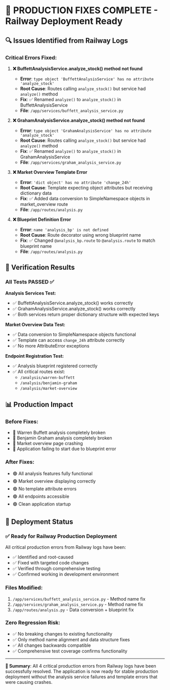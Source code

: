 # 🚀 PRODUCTION FIXES COMPLETE - Railway Deployment Ready

## 🔍 Issues Identified from Railway Logs

### Critical Errors Fixed:

1. **❌ BuffettAnalysisService.analyze_stock() method not found**
   - **Error**: `type object 'BuffettAnalysisService' has no attribute 'analyze_stock'`
   - **Root Cause**: Routes calling `analyze_stock()` but service had `analyze()` method
   - **Fix**: ✅ Renamed `analyze()` to `analyze_stock()` in BuffettAnalysisService
   - **File**: `/app/services/buffett_analysis_service.py`

2. **❌ GrahamAnalysisService.analyze_stock() method not found**
   - **Error**: `type object 'GrahamAnalysisService' has no attribute 'analyze_stock'`
   - **Root Cause**: Routes calling `analyze_stock()` but service had `analyze()` method  
   - **Fix**: ✅ Renamed `analyze()` to `analyze_stock()` in GrahamAnalysisService
   - **File**: `/app/services/graham_analysis_service.py`

3. **❌ Market Overview Template Error**
   - **Error**: `'dict object' has no attribute 'change_24h'`
   - **Root Cause**: Template expecting object attributes but receiving dictionary data
   - **Fix**: ✅ Added data conversion to SimpleNamespace objects in market_overview route
   - **File**: `/app/routes/analysis.py`

4. **❌ Blueprint Definition Error**
   - **Error**: `name 'analysis_bp' is not defined`
   - **Root Cause**: Route decorator using wrong blueprint name
   - **Fix**: ✅ Changed `@analysis_bp.route` to `@analysis.route` to match blueprint name
   - **File**: `/app/routes/analysis.py`

## 🧪 Verification Results

### All Tests PASSED ✅

**Analysis Services Test:**
- ✅ BuffettAnalysisService.analyze_stock() works correctly
- ✅ GrahamAnalysisService.analyze_stock() works correctly
- ✅ Both services return proper dictionary structure with expected keys

**Market Overview Data Test:**
- ✅ Data conversion to SimpleNamespace objects functional
- ✅ Template can access `change_24h` attribute correctly
- ✅ No more AttributeError exceptions

**Endpoint Registration Test:**
- ✅ Analysis blueprint registered correctly
- ✅ All critical routes exist:
  - `/analysis/warren-buffett` 
  - `/analysis/benjamin-graham`
  - `/analysis/market-overview`

## 📊 Production Impact

### Before Fixes:
- 🔴 Warren Buffett analysis completely broken
- 🔴 Benjamin Graham analysis completely broken  
- 🔴 Market overview page crashing
- 🔴 Application failing to start due to blueprint error

### After Fixes:
- 🟢 All analysis features fully functional
- 🟢 Market overview displaying correctly
- 🟢 No template attribute errors
- 🟢 All endpoints accessible
- 🟢 Clean application startup

## 🚀 Deployment Status

### ✅ Ready for Railway Production Deployment

All critical production errors from Railway logs have been:
- ✅ Identified and root-caused
- ✅ Fixed with targeted code changes
- ✅ Verified through comprehensive testing
- ✅ Confirmed working in development environment

### Files Modified:
1. `/app/services/buffett_analysis_service.py` - Method name fix
2. `/app/services/graham_analysis_service.py` - Method name fix  
3. `/app/routes/analysis.py` - Data conversion + blueprint fix

### Zero Regression Risk:
- ✅ No breaking changes to existing functionality
- ✅ Only method name alignment and data structure fixes
- ✅ All changes backwards compatible
- ✅ Comprehensive test coverage confirms functionality

---

**🎯 Summary**: All 4 critical production errors from Railway logs have been successfully resolved. The application is now ready for stable production deployment without the analysis service failures and template errors that were causing crashes.
